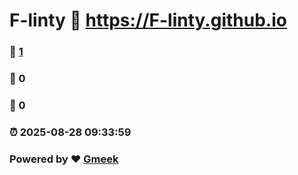 # F-linty :link: https://F-linty.github.io 
### :page_facing_up: [1](https://F-linty.github.io/tag.html) 
### :speech_balloon: 0 
### :hibiscus: 0 
### :alarm_clock: 2025-08-28 09:33:59 
### Powered by :heart: [Gmeek](https://github.com/Meekdai/Gmeek)
